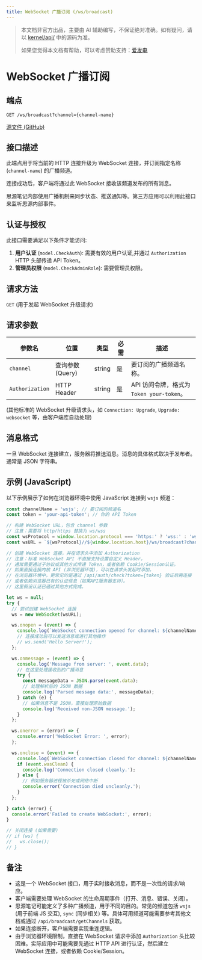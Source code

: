 ```yaml
---
title: WebSocket 广播订阅 (/ws/broadcast)
---
```


> 本文档非官方出品，主要由 AI 辅助编写，不保证绝对准确。如有疑问，请以 [kernel/api/](https://github.com/siyuan-note/siyuan/blob/master/kernel/api/) 中的源码为准。
> 
> 如果您觉得本文档有帮助，可以考虑赞助支持：[爱发电](https://afdian.com/a/leolee9086?tab=feed)

# WebSocket 广播订阅

## 端点

`GET /ws/broadcast?channel={channel-name}`

[源文件 (GitHub)](https://github.com/siyuan-note/siyuan/blob/master/kernel/api/broadcast.go#L377 "查看 broadcast 函数的源码实现")

## 接口描述

此端点用于将当前的 HTTP 连接升级为 WebSocket 连接，并订阅指定名称 (`channel-name`) 的广播频道。

连接成功后，客户端将通过此 WebSocket 接收该频道发布的所有消息。

思源笔记内部使用广播机制来同步状态、推送通知等。第三方应用可以利用此接口来监听思源内部事件。

## 认证与授权

此接口需要满足以下条件才能访问:

1.  **用户认证** (`model.CheckAuth`): 需要有效的用户认证,并通过 `Authorization` HTTP 头部传递 API Token。
2.  **管理员权限** (`model.CheckAdminRole`): 需要管理员权限。

## 请求方法

`GET` (用于发起 WebSocket 升级请求)

## 请求参数

| 参数名 | 位置 | 类型 | 必需 | 描述 |
| --- | --- | --- | --- | --- |
| `channel` | 查询参数 (Query) | string | 是 | 要订阅的广播频道名称。 |
| `Authorization` | HTTP Header | string | 是 | API 访问令牌，格式为 `Token your-token`。 |

(其他标准的 WebSocket 升级请求头，如 `Connection: Upgrade`, `Upgrade: websocket` 等，由客户端库自动处理)

## 消息格式

一旦 WebSocket 连接建立，服务器将推送消息。消息的具体格式取决于发布者。通常是 JSON 字符串。

## 示例 (JavaScript)

以下示例展示了如何在浏览器环境中使用 JavaScript 连接到 `wsjs` 频道：

```javascript
const channelName = 'wsjs'; // 要订阅的频道名
const token = 'your-api-token'; // 你的 API Token

// 构建 WebSocket URL，包含 channel 参数
// 注意：需要将 http/https 替换为 ws/wss
const wsProtocol = window.location.protocol === 'https:' ? 'wss:' : 'ws:';
const wsURL = `${wsProtocol}//${window.location.host}/ws/broadcast?channel=${channelName}`;

// 创建 WebSocket 连接，并在请求头中添加 Authorization
// 注意：标准 WebSocket API 不直接支持设置自定义 Header，
// 通常需要通过子协议或其他方式传递 Token，或者依赖 Cookie/Session认证。
// 如果直接连接内核 API (非浏览器环境)，可以在请求头发起时添加。
// 在浏览器环境中，更常见的是通过 /api/auth/check?token={token} 验证后再连接
// 或者依赖浏览器已有的认证信息（如果API服务器支持）。
// 这里假设认证已通过其他方式完成。

let ws = null;
try {
  // 尝试创建 WebSocket 连接
  ws = new WebSocket(wsURL);

  ws.onopen = (event) => {
    console.log(`WebSocket connection opened for channel: ${channelName}`);
    // 连接成功后可以发送消息或进行其他操作
    // ws.send('Hello Server!'); 
  };

  ws.onmessage = (event) => {
    console.log('Message from server: ', event.data);
    // 在这里处理接收到的广播消息
    try {
      const messageData = JSON.parse(event.data);
      // 处理解析后的 JSON 数据
      console.log('Parsed message data:', messageData);
    } catch (e) {
      // 如果消息不是 JSON，直接处理原始数据
      console.log('Received non-JSON message.');
    }
  };

  ws.onerror = (error) => {
    console.error('WebSocket Error: ', error);
  };

  ws.onclose = (event) => {
    console.log(`WebSocket connection closed for channel: ${channelName}. Code: ${event.code}, Reason: ${event.reason}`);
    if (event.wasClean) {
      console.log('Connection closed cleanly.');
    } else {
      // 例如服务器进程被杀死或网络中断
      console.error('Connection died uncleanly.');
    }
  };

} catch (error) {
  console.error('Failed to create WebSocket:', error);
}

// 关闭连接 (如果需要)
// if (ws) {
//   ws.close();
// }
```

## 备注

*   这是一个 WebSocket 接口，用于实时接收消息，而不是一次性的请求/响应。
*   客户端需要处理 WebSocket 的生命周期事件（打开、消息、错误、关闭）。
*   思源笔记可能定义了多种广播频道，用于不同的目的。常见的频道包括 `wsjs` (用于前端 JS 交互), `sync` (同步相关) 等。具体可用频道可能需要参考其他文档或通过 `/api/broadcast/getChannels` 获取。
*   如果连接断开，客户端需要实现重连逻辑。
*   由于浏览器环境限制，直接在 WebSocket 请求中添加 `Authorization` 头比较困难。实际应用中可能需要先通过 HTTP API 进行认证，然后建立 WebSocket 连接，或者依赖 Cookie/Session。
